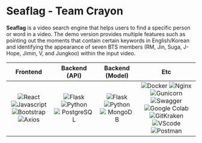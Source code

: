 # Seaflag - Team Crayon 

<b>Seaflag</b> is a video search engine that helps users to find a specific person or word in a video. The demo version provides multiple features such as pointing out the moments that contain certain keywords in English/Korean and identifying the appearance of seven BTS members (RM, Jin, Suga, J-Hope, Jimin, V, and Jungkoo) within the input video.




|         Frontend         |         Backend (API)         |         Backend (Model)         |         Etc         |
| :----------------------: | :---------------------------: | :-----------------------------: | :-----------------: |
| ![React](https://img.shields.io/badge/react-v17.0.2-9cf?style=flat-square&logo=react?color=lightsteelblue) ![Javascript](https://img.shields.io/badge/javascript-ES6+-yellow?style=flat-square&logo=javascript?color=lightsteelblue) ![Bootstrap](https://img.shields.io/badge/bootstrap-v5.0.3-2cf?style=flat-square&logo=bootstrap?color=lightsteelblue) ![Axios](https://img.shields.io/badge/axios-v0.21.1-9cf?style=flat-square&color=lightsteelblue) | ![Flask](https://img.shields.io/badge/flask-v2.0.1-green?style=flat-square&logo=flask?color=cornflowerblue) ![Python](https://img.shields.io/badge/python-v3.8.6-skyblue?style=flat-square&logo=python?color=cornflowerblue) ![PostgreSQL](https://img.shields.io/badge/postgreSQL-v12.7-blue?style=flat-square&logo=postgresql?color=cornflowerblue) | ![Flask](https://img.shields.io/badge/flask-v2.0.1-green?style=flat-square&logo=flask&color=cornflowerblue) ![Python](https://img.shields.io/badge/python-v3.8.6-skyblue?style=flat-square&logo=python&color=forestgreen) ![MongoDB](https://img.shields.io/badge/MongoDB-47A248?style=flat-square&logo=MongoDB&logoColor=white) | ![Docker](https://img.shields.io/badge/docker-v20.10.7-brightgreen?style=flat-square&logo=docker?color=goldenrod) ![Nginx](https://img.shields.io/badge/Nginx-v1.21.1-brightgreen?style=flat-square&logo=nginx?color=goldenrod) ![Gunicorn](https://img.shields.io/badge/gunicorn-v20.1.0-darkgreen?style=flat-square&logo=gunicorn?color=goldenrod) ![Swagger](https://img.shields.io/badge/Swagger-gray?style=flat-square&logo=Swagger?color=goldenrod) ![Google Colab](https://camo.githubusercontent.com/262664d89515ac916d0e1a7e5b90f047caac9c16515aa2139df56bd67523ca6c/68747470733a2f2f696d672e736869656c64732e696f2f62616467652f636f6c61622d6461726b677265656e3f6c6f676f3d476f6f676c65436f6c6162?color=goldenrod) ![GitKraken](https://img.shields.io/badge/GitKraken-gray?style=flat-square&logo=GitKraken?color=goldenrod) ![VScode](https://img.shields.io/badge/VScode-v1.58.2-blue?style=flat-square&logo=visual-studio-code?color=goldenrod) ![Postman](https://img.shields.io/badge/Postman-gray?style=flat-square&logo=Postman?color=goldenrod) |